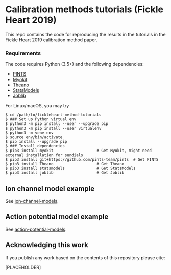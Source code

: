 # Calibration methods tutorials (Fickle Heart 2019)

This repo contains the code for reproducing the results in the tutorials in the Fickle Heart 2019 calibration method paper. 

### Requirements

The code requires Python (3.5+) and the following dependencies:
- [PINTS](https://github.com/pints-team/pints#installing-pints)
- [Myokit](http://myokit.org/install/)
- [Theano](http://deeplearning.net/software/theano/install.html)
- [StatsModels](https://www.statsmodels.org/stable/install.html)
- [Joblib](https://joblib.readthedocs.io/en/latest/installing.html)

For Linux/macOS, you may try
```console
$ cd /path/to/fickleheart-method-tutorials
$ ### Set up Python virtual env
$ python3 -m pip install --user --upgrade pip
$ python3 -m pip install --user virtualenv
$ python3 -m venv env
$ source env/bin/activate
$ pip install --upgrade pip
$ ### Install dependencies
$ pip3 install myokit                   # Get Myokit, might need external installation for sundials
$ pip3 install git+https://github.com/pints-team/pints  # Get PINTS
$ pip3 install Theano                   # Get Theano
$ pip3 install statsmodels              # Get StatsModels
$ pip3 install joblib                   # Get Joblib
```


## Ion channel model example

See [ion-channel-models](./ion-channel-models).


## Action potential model example

See [action-potential-models](./action-potential-models).


## Acknowledging this work

If you publish any work based on the contents of this repository please cite:

[PLACEHOLDER]

